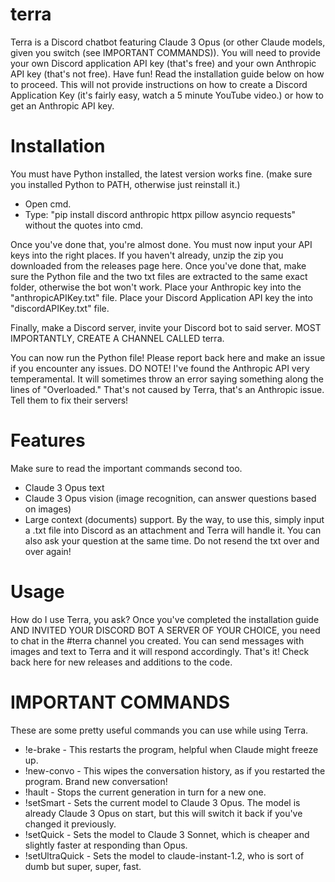 # terra
Terra is a Discord chatbot featuring Claude 3 Opus (or other Claude models, given you switch (see IMPORTANT COMMANDS)). You will need to provide your own Discord application API key (that's free) and your own Anthropic API key (that's not free). Have fun! Read the installation guide below on how to proceed. This will not provide instructions on how to create a Discord Application Key (it's fairly easy, watch a 5 minute YouTube video.) or how to get an Anthropic API key.

# Installation
You must have Python installed, the latest version works fine. (make sure you installed Python to PATH, otherwise just reinstall it.)
 - Open cmd.
 - Type: "pip install discord anthropic httpx pillow asyncio requests" without the quotes into cmd.

Once you've done that, you're almost done. You must now input your API keys into the right places.
If you haven't already, unzip the zip you downloaded from the releases page here.
Once you've done that, make sure the Python file and the two txt files are extracted to the same exact folder, otherwise the bot won't work.
Place your Anthropic key into the "anthropicAPIKey.txt" file.
Place your Discord Application API key the into "discordAPIKey.txt" file.

Finally, make a Discord server, invite your Discord bot to said server. MOST IMPORTANTLY, CREATE A CHANNEL CALLED terra.

You can now run the Python file! Please report back here and make an issue if you encounter any issues.
DO NOTE! I've found the Anthropic API very temperamental. It will sometimes throw an error saying something along the lines of "Overloaded." That's not caused by Terra, that's an Anthropic issue. Tell them to fix their servers!

# Features
Make sure to read the important commands second too.
- Claude 3 Opus text
- Claude 3 Opus vision (image recognition, can answer questions based on images)
- Large context (documents) support.
    By the way, to use this, simply input a .txt file into Discord as an attachment and Terra will handle it. You can also ask your question at the same time. Do not resend the txt over and over again!

# Usage
How do I use Terra, you ask? Once you've completed the installation guide AND INVITED YOUR DISCORD BOT A SERVER OF YOUR CHOICE, you need to chat in the #terra channel you created. You can send messages with images and text to Terra
and it will respond accordingly. That's it! Check back here for new releases and additions to the code.

# IMPORTANT COMMANDS
These are some pretty useful commands you can use while using Terra.
- !e-brake - This restarts the program, helpful when Claude might freeze up.
- !new-convo - This wipes the conversation history, as if you restarted the program. Brand new conversation!
- !hault - Stops the current generation in turn for a new one.
- !setSmart - Sets the current model to Claude 3 Opus. The model is already Claude 3 Opus on start, but this will switch it back if you've changed it previously.
- !setQuick - Sets the model to Claude 3 Sonnet, which is cheaper and slightly faster at responding than Opus.
- !setUltraQuick - Sets the model to claude-instant-1.2, who is sort of dumb but super, super, fast.
